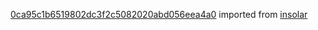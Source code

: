 [0ca95c1b6519802dc3f2c5082020abd056eea4a0](https://github.com/insolar/insolar/commit/0ca95c1b6519802dc3f2c5082020abd056eea4a0) imported from [insolar](https://github.com/insolar/insolar)
